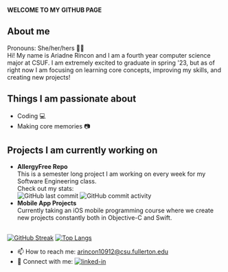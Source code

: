**WELCOME TO MY GITHUB PAGE**

## About me
Pronouns: She/her/hers 👩🏽  
Hi! My name is Ariadne Rincon and I am a fourth year computer science major at CSUF. I am extremely excited to graduate in spring '23, but as of right now I am focusing on learning core concepts, improving my skills, and creating new projects!

## Things I am passionate about
- Coding :computer:
- Making core memories :camera:

## Projects I am currently working on
- **AllergyFree Repo**    
This is a semester long project I am working on every week for my Software Engineering class.      
Check out my stats:   
![GitHub last commit](https://img.shields.io/github/last-commit/arincon10912/AllergyFree?style=for-the-badge)
![GitHub commit activity](https://img.shields.io/github/commit-activity/m/arincon10912/AllergyFree?style=for-the-badge)    
- **Mobile App Projects**                   
Currently taking an iOS mobile programming course where we create new projects constantly both in Objective-C and Swift.  
##  
[![GitHub Streak](https://github-readme-streak-stats.herokuapp.com/?user=arincon10912&theme=highcontrast)](https://git.io/streak-stats)
[![Top Langs](https://github-readme-stats.vercel.app/api/top-langs/?username=arincon10912&layout=compact&theme=highcontrast)](https://github.com/arincon10912/github-readme-stats)

- 📫 How to reach me: arincon10912@csu.fullerton.edu   
- :handshake: Connect with me:  [![linked-in](https://img.shields.io/badge/Linked_In-0077B5?style=for-the-badge&logo=LinkedIn&logoColor=white)](https://www.linkedin.com/in/ariadne-rincon/) 
